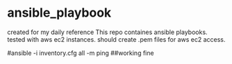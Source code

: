 # ansible_playbook
created for my daily reference
This repo containes ansible playbooks.
tested with aws ec2 instances. should create .pem files for aws ec2 access.


#ansible -i inventory.cfg  all -m ping   ##working fine
